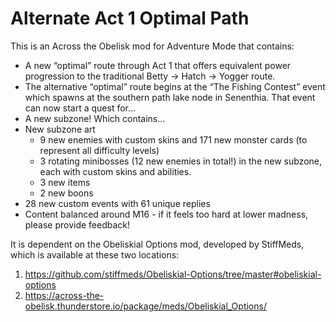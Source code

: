 # Alternate Act 1 Optimal Path

This is an Across the Obelisk mod for Adventure Mode that contains:

* A new “optimal” route through Act 1 that offers equivalent power progression to the traditional Betty -> Hatch -> Yogger route.
* The alternative “optimal” route begins at the “The Fishing Contest” event which spawns at the southern path lake node in Senenthia. That event can now start a quest for…
* A new subzone! Which contains…
* New subzone art
  * 9 new enemies with custom skins and 171 new monster cards (to represent all difficulty levels)
  * 3 rotating minibosses (12 new enemies in total!) in the new subzone, each with custom skins and abilities.
  * 3 new items
  * 2 new boons
* 28 new custom events with 61 unique replies
* Content balanced around M16 - if it feels too hard at lower madness, please provide feedback!

It is dependent on the Obeliskial Options mod, developed by StiffMeds, which is available at these two locations: 

1. https://github.com/stiffmeds/Obeliskial-Options/tree/master#obeliskial-options
2. https://across-the-obelisk.thunderstore.io/package/meds/Obeliskial_Options/
